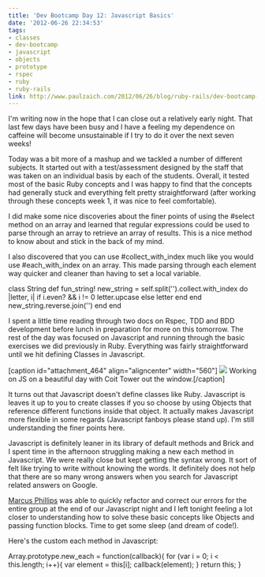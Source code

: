 ```yaml
---
title: 'Dev Bootcamp Day 12: Javascript Basics'
date: '2012-06-26 22:34:53'
tags:
- classes
- dev-bootcamp
- javascript
- objects
- prototype
- rspec
- ruby
- ruby-rails
link: http://www.paulzaich.com/2012/06/26/blog/ruby-rails/dev-bootcamp-day-12-javascript-basics/
---
```


I'm writing now in the hope that I can close out a relatively early night. That last few days have been busy and I have a feeling my dependence on caffeine will become unsustainable if I try to do it over the next seven weeks!

Today was a bit more of a mashup and we tackled a number of different subjects. It started out with a test/assessment designed by the staff that was taken on an individual basis by each of the students. Overall, it tested most of the basic Ruby concepts and I was happy to find that the concepts had generally stuck and everything felt pretty straightforward (after working through these concepts week 1, it was nice to feel comfortable).

I did make some nice discoveries about the finer points of using the #select method on an array and learned that regular expressions could be used to parse through an array to retrieve an array of results. This is a nice method to know about and stick in the back of my mind.

I also discovered that you can use #collect_with_index much like you would use #each_with_index on an array. This made parsing through each element way quicker and cleaner than having to set a local variable.


class String
  def fun_string!
    new_string = self.split('').collect.with_index do |letter, i|
      if i.even? && i != 0
letter.upcase
      else
letter
      end
    end
    new_string.reverse.join('')
  end
end

I spent a little time reading through two docs on Rspec, TDD and BDD development before lunch in preparation for more on this tomorrow. The rest of the day was focused on Javascript and running through the basic exercises we did previously in Ruby. Everything was fairly straightforward until we hit defining Classes in Javascript.

[caption id="attachment_464" align="aligncenter" width="560"]
![](http://www.paulzaich.com/wp-content/uploads/2012/06/photo-2-560x418.jpg) Working on JS on a beautiful day with Coit Tower out the window.[/caption]

It turns out that Javascript doesn't define classes like Ruby. Javascript is leaves it up to you to create classes if you so choose by using Objects that reference different functions inside that object. It actually makes Javascript more flexible in some regards (Javascript fanboys please stand up). I'm still understanding the finer points here.

Javascript is definitely leaner in its library of default methods and Brick and I spent time in the afternoon struggling making a new each method in Javascript. We were really close but kept getting the syntax wrong. It sort of felt like trying to write without knowing the words. It definitely does not help that there are so many wrong answers when you search for Javascript related answers on Google.


[Marcus Phillips](http://marcusphillips.com/) was able to quickly refactor and correct our errors for the entire group at the end of our Javascript night and I left tonight feeling a lot closer to understanding how to solve these basic concepts like Objects and passing function blocks. Time to get some sleep (and dream of code!).

Here's the custom each method in Javascript:


Array.prototype.new_each = function(callback){
  for (var i = 0; i < this.length; i++){
    var element = this[i];
    callback(element);
  }
  return this;
}
